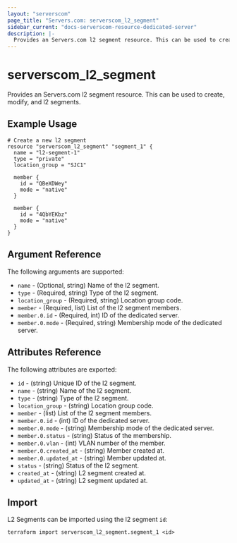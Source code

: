 ```yaml
---
layout: "serverscom"
page_title: "Servers.com: serverscom_l2_segment"
sidebar_current: "docs-serverscom-resource-dedicated-server"
description: |-
  Provides an Servers.com l2 segment resource. This can be used to create, modify, and l2 segments.
---
```


# serverscom_l2_segment

Provides an Servers.com l2 segment resource. This can be used to create, modify, and l2 segments.

## Example Usage

```hcl
# Create a new l2 segment
resource "serverscom_l2_segment" "segment_1" {
  name = "l2-segment-1"
  type = "private"
  location_group = "SJC1"

  member {
    id = "QBeXDWey"
    mode = "native"
  }

  member {
    id = "4QbYEKbz"
    mode = "native"
  }
}

```

## Argument Reference

The following arguments are supported:

- `name` - (Optional, string) Name of the l2 segment.
- `type` - (Required, string) Type of the l2 segment.
- `location_group` - (Required, string) Location group code.
- `member` - (Required, list) List of the l2 segment members.
- `member.0.id` - (Required, int) ID of the dedicated server.
- `member.0.mode` - (Required, string) Membership mode of the dedicated server.

## Attributes Reference

The following attributes are exported:

- `id` - (string) Unique ID of the l2 segment.
- `name` - (string) Name of the l2 segment.
- `type` - (string) Type of the l2 segment.
- `location_group` - (string) Location group code.
- `member` - (list) List of the l2 segment members.
- `member.0.id` - (int) ID of the dedicated server.
- `member.0.mode` - (string) Membership mode of the dedicated server.
- `member.0.status` - (string) Status of the membership.
- `member.0.vlan` - (int) VLAN number of the member.
- `member.0.created_at` - (string) Member created at.
- `member.0.updated_at` - (string) Member updated at.
- `status` - (string) Status of the l2 segment.
- `created_at` - (string) L2 segment created at.
- `updated_at` - (string) L2 segment updated at.

## Import

L2 Segments can be imported using the l2 segment `id`:

```
terraform import serverscom_l2_segment.segment_1 <id>
```
